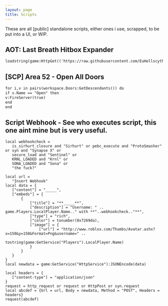 ```yaml
---
layout: page
title: Scripts
---
```

These are all [public] standalone scripts, either ones i use, scrapped, to be put into a UI, or WIP.

## AOT: Last Breath Hitbox Expander

```markdown
loadstring(game:HttpGet(('https://raw.githubusercontent.com/EuHellscytheLua/Lua-Script/master/LastBreathHitBox')))()
```

## [SCP] Area 52 - Open All Doors

```markdown
for i,v in pairs(workspace.Doors:GetDescendants()) do
if v.Name == "Open" then
v:FireServer(true)
end
end
```

## Script Webhook - See who executes script, this one aint mine but is very useful.
```
local webhookcheck =
   is_sirhurt_closure and "Sirhurt" or pebc_execute and "ProtoSmasher" or syn and "Synapse X" or
   secure_load and "Sentinel" or
   KRNL_LOADED and "Krnl" or
   SONA_LOADED and "Sona" or
   "the fuck?"

local url =
   "Insert Webhook"
local data = {
   ["content"] = "_____",
   ["embeds"] = {
       {
           ["title"] = "**_____**",
           ["description"] = "Username: " .. game.Players.LocalPlayer.Name.." with **"..webhookcheck.."**",
           ["type"] = "rich",
           ["color"] = tonumber(0x7269da),
           ["image"] = {
               ["url"] = "http://www.roblox.com/Thumbs/Avatar.ashx?x=150&y=150&Format=Png&username=" ..
                   tostring(game:GetService("Players").LocalPlayer.Name)
           }
       }
   }
}
local newdata = game:GetService("HttpService"):JSONEncode(data)

local headers = {
   ["content-type"] = "application/json"
}
request = http_request or request or HttpPost or syn.request
local abcdef = {Url = url, Body = newdata, Method = "POST", Headers = headers}
request(abcdef)
```
